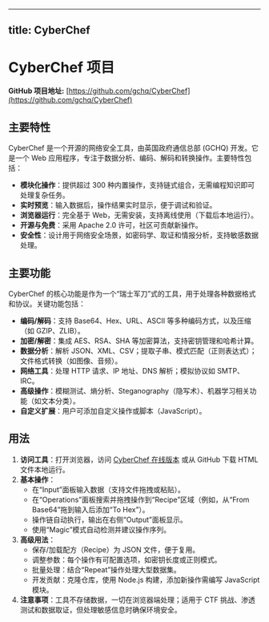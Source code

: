 
---
title: CyberChef
---

# CyberChef 项目

**GitHub 项目地址:** [https://github.com/gchq/CyberChef](https://github.com/gchq/CyberChef)

## 主要特性
CyberChef 是一个开源的网络安全工具，由英国政府通信总部 (GCHQ) 开发。它是一个 Web 应用程序，专注于数据分析、编码、解码和转换操作。主要特性包括：
- **模块化操作**：提供超过 300 种内置操作，支持链式组合，无需编程知识即可处理复杂任务。
- **实时预览**：输入数据后，操作结果实时显示，便于调试和验证。
- **浏览器运行**：完全基于 Web，无需安装，支持离线使用（下载后本地运行）。
- **开源与免费**：采用 Apache 2.0 许可，社区可贡献新操作。
- **安全性**：设计用于网络安全场景，如密码学、取证和情报分析，支持敏感数据处理。

## 主要功能
CyberChef 的核心功能是作为一个“瑞士军刀”式的工具，用于处理各种数据格式和协议。关键功能包括：
- **编码/解码**：支持 Base64、Hex、URL、ASCII 等多种编码方式，以及压缩（如 GZIP、ZLIB）。
- **加密/解密**：集成 AES、RSA、SHA 等加密算法，支持密钥管理和哈希计算。
- **数据分析**：解析 JSON、XML、CSV；提取子串、模式匹配（正则表达式）；文件格式转换（如图像、音频）。
- **网络工具**：处理 HTTP 请求、IP 地址、DNS 解析；模拟协议如 SMTP、IRC。
- **高级操作**：模糊测试、熵分析、Steganography（隐写术）、机器学习相关功能（如文本分类）。
- **自定义扩展**：用户可添加自定义操作或脚本（JavaScript）。

## 用法
1. **访问工具**：打开浏览器，访问 [CyberChef 在线版本](https://gchq.github.io/CyberChef/) 或从 GitHub 下载 HTML 文件本地运行。
2. **基本操作**：
   - 在“Input”面板输入数据（支持文件拖拽或粘贴）。
   - 在“Operations”面板搜索并拖拽操作到“Recipe”区域（例如，从“From Base64”拖到输入后添加“To Hex”）。
   - 操作链自动执行，输出在右侧“Output”面板显示。
   - 使用“Magic”模式自动检测并建议操作序列。
3. **高级用法**：
   - 保存/加载配方（Recipe）为 JSON 文件，便于复用。
   - 调整参数：每个操作有可配置选项，如密钥长度或正则模式。
   - 批量处理：结合“Repeat”操作处理大型数据集。
   - 开发贡献：克隆仓库，使用 Node.js 构建，添加新操作需编写 JavaScript 模块。
4. **注意事项**：工具不存储数据，一切在浏览器端处理；适用于 CTF 挑战、渗透测试和数据取证，但处理敏感信息时确保环境安全。